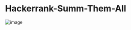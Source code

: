 # Hackerrank-Summ-Them-All

![image](https://user-images.githubusercontent.com/51781534/103164198-0fe26200-47d6-11eb-9561-296493d4d273.png)
